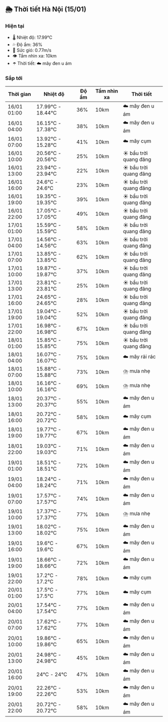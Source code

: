 ## 🌦️ Thời tiết Hà Nội (15/01)

### Hiện tại

- 🌡️ Nhiệt độ: 17.99℃
- 💦 Độ ẩm: 36%
- 💨 Sức gió: 0.77m/s
- 👁️ Tầm nhìn xa: 10km
- ☂️ Thời tiết: ☁️ mây đen u ám

### Sắp tới

| Thời gian | Nhiệt độ | Độ ẩm | Tầm nhìn xa | Thời tiết |
| --- | --- | --- | --- | --- |
| 16/01 01:00 | 17.99℃ - 18.44℃ | 36% | 10km | ☁️ mây đen u ám |
| 16/01 04:00 | 16.15℃ - 17.38℃ | 38% | 10km | ☁️ mây đen u ám |
| 16/01 07:00 | 13.92℃ - 15.28℃ | 41% | 10km | ☁️ mây cụm |
| 16/01 10:00 | 20.56℃ - 20.56℃ | 25% | 10km | ☀️ bầu trời quang đãng |
| 16/01 13:00 | 23.94℃ - 23.94℃ | 22% | 10km | ☀️ bầu trời quang đãng |
| 16/01 16:00 | 24.6℃ - 24.6℃ | 23% | 10km | ☀️ bầu trời quang đãng |
| 16/01 19:00 | 19.35℃ - 19.35℃ | 39% | 10km | ☀️ bầu trời quang đãng |
| 16/01 22:00 | 17.05℃ - 17.05℃ | 49% | 10km | ☀️ bầu trời quang đãng |
| 17/01 01:00 | 15.59℃ - 15.59℃ | 58% | 10km | ☀️ bầu trời quang đãng |
| 17/01 04:00 | 14.56℃ - 14.56℃ | 63% | 10km | ☀️ bầu trời quang đãng |
| 17/01 07:00 | 13.85℃ - 13.85℃ | 62% | 10km | ☀️ bầu trời quang đãng |
| 17/01 10:00 | 19.87℃ - 19.87℃ | 37% | 10km | ☀️ bầu trời quang đãng |
| 17/01 13:00 | 23.81℃ - 23.81℃ | 25% | 10km | ☀️ bầu trời quang đãng |
| 17/01 16:00 | 24.65℃ - 24.65℃ | 28% | 10km | ☀️ bầu trời quang đãng |
| 17/01 19:00 | 19.04℃ - 19.04℃ | 52% | 10km | ☀️ bầu trời quang đãng |
| 17/01 22:00 | 16.98℃ - 16.98℃ | 67% | 10km | ☀️ bầu trời quang đãng |
| 18/01 01:00 | 15.85℃ - 15.85℃ | 75% | 10km | ☀️ bầu trời quang đãng |
| 18/01 04:00 | 16.07℃ - 16.07℃ | 75% | 10km | ☁️ mây rải rác |
| 18/01 07:00 | 15.88℃ - 15.88℃ | 73% | 10km | ⛈️ mưa nhẹ |
| 18/01 10:00 | 16.16℃ - 16.16℃ | 69% | 10km | ⛈️ mưa nhẹ |
| 18/01 13:00 | 20.37℃ - 20.37℃ | 55% | 10km | ☁️ mây đen u ám |
| 18/01 16:00 | 20.72℃ - 20.72℃ | 58% | 10km | ☁️ mây cụm |
| 18/01 19:00 | 19.77℃ - 19.77℃ | 67% | 10km | ☁️ mây đen u ám |
| 18/01 22:00 | 19.03℃ - 19.03℃ | 71% | 10km | ☁️ mây đen u ám |
| 19/01 01:00 | 18.51℃ - 18.51℃ | 72% | 10km | ☁️ mây đen u ám |
| 19/01 04:00 | 18.24℃ - 18.24℃ | 71% | 10km | ☁️ mây đen u ám |
| 19/01 07:00 | 17.57℃ - 17.57℃ | 74% | 10km | ☁️ mây đen u ám |
| 19/01 10:00 | 17.37℃ - 17.37℃ | 77% | 10km | ⛈️ mưa nhẹ |
| 19/01 13:00 | 18.02℃ - 18.02℃ | 75% | 10km | ☁️ mây đen u ám |
| 19/01 16:00 | 19.6℃ - 19.6℃ | 67% | 10km | ☁️ mây đen u ám |
| 19/01 19:00 | 18.66℃ - 18.66℃ | 72% | 10km | ☁️ mây đen u ám |
| 19/01 22:00 | 17.2℃ - 17.2℃ | 78% | 10km | ☁️ mây cụm |
| 20/01 01:00 | 17.5℃ - 17.5℃ | 77% | 10km | ☁️ mây cụm |
| 20/01 04:00 | 17.54℃ - 17.54℃ | 77% | 10km | ☁️ mây đen u ám |
| 20/01 07:00 | 17.62℃ - 17.62℃ | 77% | 10km | ☁️ mây đen u ám |
| 20/01 10:00 | 19.86℃ - 19.86℃ | 65% | 10km | ☁️ mây đen u ám |
| 20/01 13:00 | 24.98℃ - 24.98℃ | 45% | 10km | ☁️ mây đen u ám |
| 20/01 16:00 | 24℃ - 24℃ | 47% | 10km | ☁️ mây đen u ám |
| 20/01 19:00 | 22.26℃ - 22.26℃ | 53% | 10km | ☁️ mây đen u ám |
| 20/01 22:00 | 20.72℃ - 20.72℃ | 58% | 10km | ☁️ mây đen u ám |
